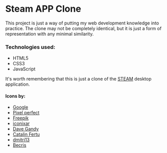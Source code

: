 # Steam APP Clone
 
This project is just a way of putting my web development knowledge into practice. The clone may not be completely identical, but it is just a form of representation with any minimal similarity.

 
### Technologies used:
* HTML5
* CSS3
* JavaScript

It's worth remembering that this is just a clone of the <a href="https://store.steampowered.com/about/">STEAM</a> desktop application.


#### Icons by:
* <a href="https://www.flaticon.com/authors/google" title="Google">Google</a>
* <a href="https://www.flaticon.com/br/autores/pixel-perfect" title="Pixel perfect">Pixel perfect</a>
* <a href="https://www.flaticon.com/br/autores/freepik" title="Freepik">Freepik</a>
* <a href="https://www.flaticon.com/br/autores/iconixar" title="iconixar">iconixar</a>
* <a href="https://www.flaticon.com/br/autores/dave-gandy" title="Dave Gandy">Dave Gandy</a>
* <a href="https://www.flaticon.com/br/autores/catalin-fertu" title="Catalin Fertu">Catalin Fertu</a>
* <a href="https://www.flaticon.com/authors/dmitri13" title="dmitri13">dmitri13</a>
* <a href="https://www.flaticon.com/authors/becris" title="Becris">Becris</a>

